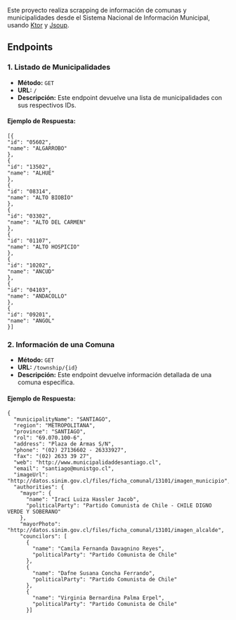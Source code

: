 Este proyecto realiza scrapping de información de comunas y municipalidades  desde el Sistema Nacional de Información Municipal, usando [Ktor](https://ktor.io/) y [Jsoup](https://jsoup.org/).

## Endpoints

### 1. Listado de Municipalidades

- **Método:** `GET`
- **URL:** `/`
- **Descripción:** Este endpoint devuelve una lista de municipalidades con sus respectivos IDs.

#### Ejemplo de Respuesta:

```
[{
"id": "05602",
"name": "ALGARROBO"
},
{
"id": "13502",
"name": "ALHUÉ"
},
{
"id": "08314",
"name": "ALTO BIOBÍO"
},
{
"id": "03302",
"name": "ALTO DEL CARMEN"
},
{
"id": "01107",
"name": "ALTO HOSPICIO"
},
{
"id": "10202",
"name": "ANCUD"
},
{
"id": "04103",
"name": "ANDACOLLO"
},
{
"id": "09201",
"name": "ANGOL"
}]
```

### 2. Información de una Comuna

- **Método:** `GET`
- **URL:** `/township/{id}`
- **Descripción:**  Este endpoint devuelve información detallada de una comuna específica.

#### Ejemplo de Respuesta:

```
{
  "municipalityName": "SANTIAGO",
  "region": "METROPOLITANA",
  "province": "SANTIAGO",
  "rol": "69.070.100-6",
  "address": "Plaza de Armas S/N",
  "phone": "(02) 27136602 - 26333927",
  "fax": "(02) 2633 39 27",
  "web": "http://www.municipalidaddesantiago.cl",
  "email": "santiago@munistgo.cl",
  "imageUrl": "http://datos.sinim.gov.cl/files/ficha_comunal/13101/imagen_municipio",
  "authorities": {
    "mayor": {
      "name": "Irací Luiza Hassler Jacob",
      "politicalParty": "Partido Comunista de Chile - CHILE DIGNO VERDE Y SOBERANO"
    },
    "mayorPhoto": "http://datos.sinim.gov.cl/files/ficha_comunal/13101/imagen_alcalde",
    "councilors": [
      {
        "name": "Camila Fernanda Davagnino Reyes",
        "politicalParty": "Partido Comunista de Chile"
      },
      {
        "name": "Dafne Susana Concha Ferrando",
        "politicalParty": "Partido Comunista de Chile"
      },
      {
        "name": "Virginia Bernardina Palma Erpel",
        "politicalParty": "Partido Comunista de Chile"
      }]
```